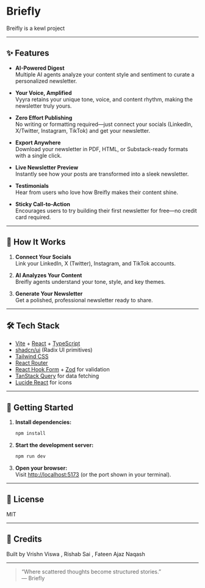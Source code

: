 # Briefly

Breifly is a kewl project

---

## ✨ Features

- **AI-Powered Digest**  
  Multiple AI agents analyze your content style and sentiment to curate a personalized newsletter.

- **Your Voice, Amplified**  
  Vyyra retains your unique tone, voice, and content rhythm, making the newsletter truly yours.

- **Zero Effort Publishing**  
  No writing or formatting required—just connect your socials (LinkedIn, X/Twitter, Instagram, TikTok) and get your newsletter.

- **Export Anywhere**  
  Download your newsletter in PDF, HTML, or Substack-ready formats with a single click.

- **Live Newsletter Preview**  
  Instantly see how your posts are transformed into a sleek newsletter.

- **Testimonials**  
  Hear from users who love how Breifly makes their content shine.

- **Sticky Call-to-Action**  
  Encourages users to try building their first newsletter for free—no credit card required.

---

## 🚀 How It Works

1. **Connect Your Socials**  
   Link your LinkedIn, X (Twitter), Instagram, and TikTok accounts.

2. **AI Analyzes Your Content**  
   Breifly agents understand your tone, style, and key themes.

3. **Generate Your Newsletter**  
   Get a polished, professional newsletter ready to share.

---

## 🛠️ Tech Stack

- [Vite](https://vitejs.dev/) + [React](https://react.dev/) + [TypeScript](https://www.typescriptlang.org/)
- [shadcn/ui](https://ui.shadcn.com/) (Radix UI primitives)
- [Tailwind CSS](https://tailwindcss.com/)
- [React Router](https://reactrouter.com/)
- [React Hook Form](https://react-hook-form.com/) + [Zod](https://zod.dev/) for validation
- [TanStack Query](https://tanstack.com/query/latest) for data fetching
- [Lucide React](https://lucide.dev/) for icons

---

## 🏁 Getting Started

1. **Install dependencies:**
   ```sh
   npm install
   ```

2. **Start the development server:**
   ```sh
   npm run dev
   ```

3. **Open your browser:**  
   Visit [http://localhost:5173](http://localhost:5173) (or the port shown in your terminal).

---

## 📄 License

MIT

---

## 🙌 Credits

Built by Vrishn Viswa , Rishab Sai , Fateen Ajaz Naqash

---

> “Where scattered thoughts become structured stories.”  
> — Briefly
